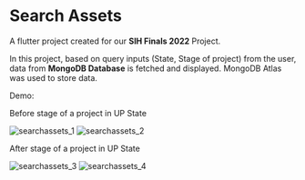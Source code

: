 # Search Assets

A flutter project created for our **SIH Finals 2022** Project.

In this project, based on query inputs (State, Stage of project) from the user, data from **MongoDB Database** is fetched and displayed.
MongoDB Atlas was used to store data.

Demo: 

Before stage of a project in UP State

![searchassets_1](https://user-images.githubusercontent.com/75844866/221646592-344e9e68-237a-4fbd-a248-a903e3412ba3.jpg)
![searchassets_2](https://user-images.githubusercontent.com/75844866/221646648-48bcd159-00bd-461a-8aba-f343601830b9.jpg)


After stage of a project in UP State

![searchassets_3](https://user-images.githubusercontent.com/75844866/221646930-3d322dd8-7916-4ba5-b666-19fe1c84e884.jpg)
![searchassets_4](https://user-images.githubusercontent.com/75844866/221646969-16da4fae-b9b4-4384-8353-f2e70cd3f788.jpg)
